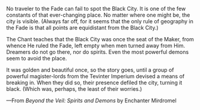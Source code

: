 No traveler to the Fade can fail to spot the Black City. It is one of the few constants of that ever-changing place. No matter where one might be, the city is visible. (Always far off, for it seems that the only rule of geography in the Fade is that all points are equidistant from the Black City.)

The Chant teaches that the Black City was once the seat of the Maker, from whence He ruled the Fade, left empty when men turned away from Him. Dreamers do not go there, nor do spirits. Even the most powerful demons seem to avoid the place.

It was golden and beautiful once, so the story goes, until a group of powerful magister-lords from the Tevinter Imperium devised a means of breaking in. When they did so, their presence defiled the city, turning it black. (Which was, perhaps, the least of their worries.)

—From <i> Beyond the Veil: Spirits and Demons </i> by Enchanter Mirdromel
